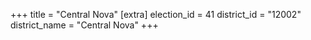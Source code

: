 +++
title = "Central Nova"
[extra]
election_id = 41
district_id = "12002"
district_name = "Central Nova"
+++
